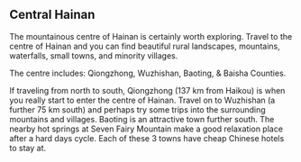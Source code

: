 ## Central Hainan

The mountainous centre of Hainan is certainly worth exploring. Travel to the centre of Hainan and you can find beautiful rural landscapes, mountains, waterfalls, small towns, and minority villages.

The centre includes: Qiongzhong, Wuzhishan, Baoting, & Baisha Counties.

If traveling from north to south, Qiongzhong (137 km from Haikou) is when you really start to enter the centre of Hainan. Travel on to Wuzhishan (a further 75 km south) and perhaps try some trips into the surrounding mountains and villages. Baoting is an attractive town further south. The nearby hot springs at Seven Fairy Mountain make a good relaxation place after a hard days cycle. Each of these 3 towns have cheap Chinese hotels to stay at.
